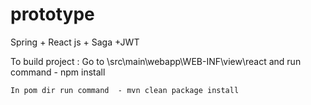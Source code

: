 # prototype
Spring + React js + Saga +JWT 

To build project :
    Go to \src\main\webapp\WEB-INF\view\react  and run command  -  npm install
    
    In pom dir run command  - mvn clean package install
    
    
